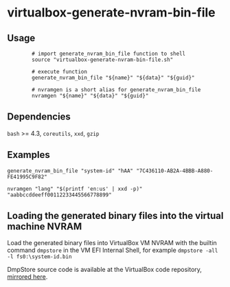 # virtualbox-generate-nvram-bin-file
  

## Usage
```
        # import generate_nvram_bin_file function to shell
        source "virtualbox-generate-nvram-bin-file.sh"

        # execute function
        generate_nvram_bin_file "${name}" "${data}" "${guid}"

        # nvramgen is a short alias for generate_nvram_bin_file
        nvramgen "${name}" "${data}" "${guid}"
```

## Dependencies
`bash` >= 4.3, `coreutils`, `xxd`, `gzip`

## Examples
```
generate_nvram_bin_file "system-id" "hAA" "7C436110-AB2A-4BBB-A880-FE41995C9F82"

nvramgen "lang" "$(printf 'en:us' | xxd -p)" "aabbccddeeff00112233445566778899"
```

## Loading the generated binary files into the virtual machine NVRAM
Load the generated binary files into VirtualBox VM NVRAM with the builtin command `dmpstore` in the VM EFI Internal Shell, for example `dmpstore -all -l fs0:\system-id.bin`



DmpStore source code is available at the VirtualBox code repository, [mirrored here](https://github.com/mdaniel/virtualbox-org-svn-vbox-trunk/blob/master/src/VBox/Devices/EFI/Firmware/ShellPkg/Library/UefiShellDebug1CommandsLib/DmpStore.c).



